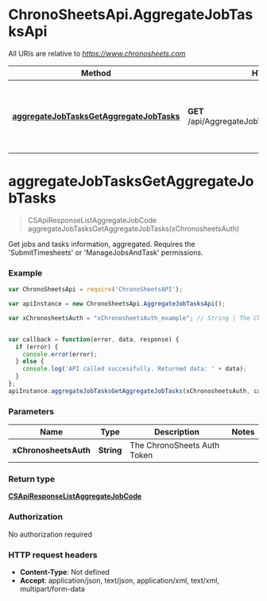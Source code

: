 # ChronoSheetsApi.AggregateJobTasksApi

All URIs are relative to *https://www.chronosheets.com*

Method | HTTP request | Description
------------- | ------------- | -------------
[**aggregateJobTasksGetAggregateJobTasks**](AggregateJobTasksApi.md#aggregateJobTasksGetAggregateJobTasks) | **GET** /api/AggregateJobTasks/GetAggregateJobTasks | Get jobs and tasks information, aggregated.    Requires the &#39;SubmitTimesheets&#39; or &#39;ManageJobsAndTask&#39; permissions.


<a name="aggregateJobTasksGetAggregateJobTasks"></a>
# **aggregateJobTasksGetAggregateJobTasks**
> CSApiResponseListAggregateJobCode aggregateJobTasksGetAggregateJobTasks(xChronosheetsAuth)

Get jobs and tasks information, aggregated.    Requires the &#39;SubmitTimesheets&#39; or &#39;ManageJobsAndTask&#39; permissions.

### Example
```javascript
var ChronoSheetsApi = require('ChronoSheetsAPI');

var apiInstance = new ChronoSheetsApi.AggregateJobTasksApi();

var xChronosheetsAuth = "xChronosheetsAuth_example"; // String | The ChronoSheets Auth Token


var callback = function(error, data, response) {
  if (error) {
    console.error(error);
  } else {
    console.log('API called successfully. Returned data: ' + data);
  }
};
apiInstance.aggregateJobTasksGetAggregateJobTasks(xChronosheetsAuth, callback);
```

### Parameters

Name | Type | Description  | Notes
------------- | ------------- | ------------- | -------------
 **xChronosheetsAuth** | **String**| The ChronoSheets Auth Token | 

### Return type

[**CSApiResponseListAggregateJobCode**](CSApiResponseListAggregateJobCode.md)

### Authorization

No authorization required

### HTTP request headers

 - **Content-Type**: Not defined
 - **Accept**: application/json, text/json, application/xml, text/xml, multipart/form-data

